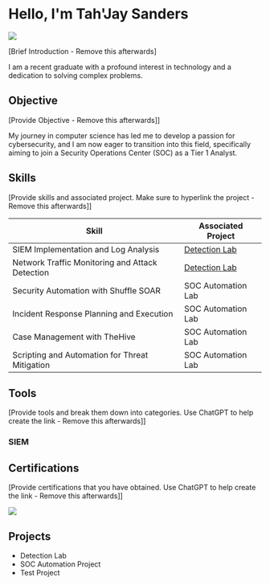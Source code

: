 # Hello, I'm Tah'Jay Sanders
<a href="www.linkedin.com/in/tah’jay-sanders-27b768323"><img src="https://img.shields.io/badge/-LinkedIn-0072b1?&style=for-the-badge&logo=linkedin&logoColor=white" /></a>

[Brief Introduction - Remove this afterwards]

I am a recent graduate with a profound interest in technology and a dedication to solving complex problems.

## Objective
[Provide Objective - Remove this afterwards]]

My journey in computer science has led me to develop a passion for cybersecurity, and I am now eager to transition into this field, specifically aiming to join a Security Operations Center (SOC) as a Tier 1 Analyst.

## Skills
[Provide skills and associated project. Make sure to hyperlink the project - Remove this afterwards]]

| Skill                                         | Associated Project         |
|-----------------------------------------------|----------------------------|
| SIEM Implementation and Log Analysis          | <a href="https://github.com/T-J24/Test">Detection Lab</a>|
| Network Traffic Monitoring and Attack Detection | <a href="https://google.com">Detection Lab</a>|
| Security Automation with Shuffle SOAR         | SOC Automation Lab|
| Incident Response Planning and Execution      | SOC Automation Lab|
| Case Management with TheHive                  | SOC Automation Lab|
| Scripting and Automation for Threat Mitigation | SOC Automation Lab|

## Tools
[Provide tools and break them down into categories. Use ChatGPT to help create the link - Remove this afterwards]]

### SIEM
</div>

## Certifications
[Provide certifications that you have obtained. Use ChatGPT to help create the link - Remove this afterwards]]
<div>
   <img src="https://img.shields.io/badge/-Google_Cybersecurity_Professional_Certificate-4285F4?&style=for-the-badge&logo=Google&logoColor=white"<a href="https://www.coursera.org/account/accomplishments/specialization/ZXX1IBZ7GUHI">
</div>

## Projects
- Detection Lab
- SOC Automation Project
- Test Project
